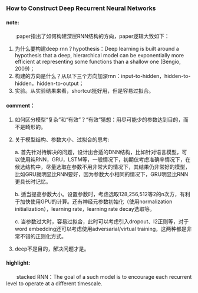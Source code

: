 ### How to Construct Deep Recurrent Neural Networks

#### note:
&emsp;&emsp;paper指出了如何构建深层RNN结构的方向，paper逻辑大致如下：

  1. 为什么要构建deep rnn？hypothesis：Deep learning is built around a hypothesis that a deep, hierarchical model can be exponentially more efficient at representing some functions than a shallow one (Bengio, 2009)；
  2. 构建的方向是什么？从以下三个方向加深rnn：input-to-hidden，hidden-to-hidden，hidden-to-output；
  3. 实验。从实验结果来看，shortcut挺好用，但是容易过拟合。

#### comment：
  1. 如何区分模型“复杂”和“有效”？“有效”猜想：用尽可能少的参数达到目的，而不是畸形的。
  2. 关于模型结构、参数大小、过拟合的思考:

        a. 首先针对待解决的问题，设计出合适的DNN结构，比如针对语言模型，可以使用纯RNN，GRU，LSTM等，一般情况下，初期仅考虑准确率情况下，在候选结构中，尽量选取在参数不用非常大的情况下，其结果仍非常好的模型，比如GRU就明显比RNN要好，因为参数大小相同的情况下，GRU明显比RNN更具长时记忆。
        
        b. 适当提高参数大小。设置参数时，考虑选取128,256,512等2的n次方，有利于加快使用GPU的计算。还有神经元参数初始化（使用normalization initialization），learning rate，learning rate decay选取等。
        
        c. 当参数过大时，容易过拟合，此时可以考虑引入dropout、l2正则等，对于word embedding还可以考虑使用adversarial/virtual training，这两种都是非常不错的正则化方式。
  
  3. deep不是目的，解决问题才是。
  
#### highlight:
&emsp;&emsp;stacked RNN：The goal of a such model is to encourage each recurrent level to operate at a different timescale.
